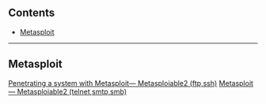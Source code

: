 ## Contents
- [Metasploit](#metasploit)

---

## Metasploit
[Penetrating a system with Metasploit— Metasploiable2 (ftp,ssh)](https://medium.com/@qurb4n01/penetrating-a-system-with-metasploit-metasploiable2-ftp-ssh-687083f7c397)
[Metasploit — Metasploiable2 (telnet,smtp,smb)](https://medium.com/@qurb4n01/metasploit-metasploiable2-telnet-smtp-smb-378c11ed3d07)
